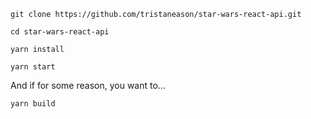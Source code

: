 `git clone https://github.com/tristaneason/star-wars-react-api.git`

`cd star-wars-react-api`

`yarn install`

`yarn start`

And if for some reason, you want to...

`yarn build`

